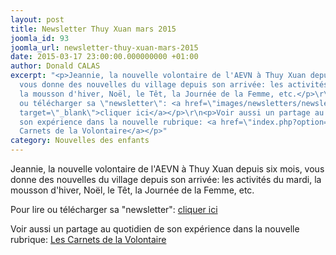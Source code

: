 ```yaml
---
layout: post
title: Newsletter Thuy Xuan mars 2015
joomla_id: 93
joomla_url: newsletter-thuy-xuan-mars-2015
date: 2015-03-17 23:00:00.000000000 +01:00
author: Donald CALAS
excerpt: "<p>Jeannie, la nouvelle volontaire de l'AEVN à Thuy Xuan depuis six mois,
  vous donne des nouvelles du village depuis son arrivée: les activités du mardi,
  la mousson d'hiver, Noël, le Têt, la Journée de la Femme, etc.</p>\r\n<p>Pour lire
  ou télécharger sa \"newsletter\": <a href=\"images/newsletters/newsletter_mars_2015.pdf\"
  target=\"_blank\">cliquer ici</a></p>\r\n<p>Voir aussi un partage au quotidien de
  son expérience dans la nouvelle rubrique: <a href=\"index.php?option=com_content&amp;view=category&amp;id=24&amp;Itemid=51&amp;lang=fr\">Les
  Carnets de la Volontaire</a></p>"
category: Nouvelles des enfants
---
```

<p>Jeannie, la nouvelle volontaire de l'AEVN à Thuy Xuan depuis six mois, vous donne des nouvelles du village depuis son arrivée: les activités du mardi, la mousson d'hiver, Noël, le Têt, la Journée de la Femme, etc.</p>
<p>Pour lire ou télécharger sa "newsletter": <a href="/assets/images/newsletters/newsletter_mars_2015.pdf" target="_blank">cliquer ici</a></p>
<p>Voir aussi un partage au quotidien de son expérience dans la nouvelle rubrique: <a href="index.php?option=com_content&amp;view=category&amp;id=24&amp;Itemid=51&amp;lang=fr">Les Carnets de la Volontaire</a></p>
